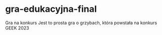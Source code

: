 # gra-edukacyjna-final
Gra na konkurs
Jest to prosta gra o grzybach, która powstała na konkurs GEEK 2023
